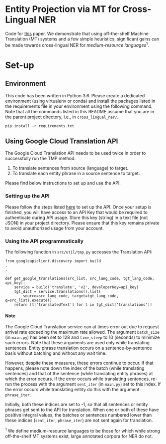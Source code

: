 # Entity Projection via MT for Cross-Lingual NER
Code for [this](https://arxiv.org/pdf/1909.05356.pdf) paper. We demonstrate 
that using off-the-shelf Machine Translation (MT) systems and a few simple 
heuristics, significant gains can be made towards cross-lingual NER for 
<em>medium-resource languages</em><sup>1</sup>.

# Set-up

## Environment
This code has been written in Python 3.6. Please create a dedicated 
environment (using virtualenv or conda) and install the packages listed in 
the requirements file in your environment using the following command. Note 
that all the commands listed in this README assume that you are in the parent
 project directory, i.e., in `cross_lingual_ner/`.

```
pip install -r requirements.txt
```

## Using Google Cloud Translation API
The Google Cloud Translation API needs to be used twice in order to 
successfully run the TMP method:

<ol>
<li>To translate sentences from source (language) to target.</li>
<li>To translate each entity phrase in a source sentence to target.</li>
</ol>

Please find below instructions to set up and use the API.

### Setting up the API
Please follow the steps listed [here](https://cloud.google.com/translate/docs/advanced/setup-advanced)
to set up the API. Once your setup is finished, you will have access to an 
API Key that would be required to authenticate during API usage. Store this 
key (string) in a text file (not JSON) in your project directory. Please ensure 
that this key remains private to avoid unauthorized usage from your account.

### Using the API programmatically
The following function in `src/util/tmp.py` accesses the Translation API:

```
from googleapiclient.discovery import build
.
.
.
def get_google_translations(src_list, src_lang_code, tgt_lang_code, api_key):
    service = build('translate', 'v2', developerKey=api_key)
    tgt_dict = service.translations().list(
        source=src_lang_code, target=tgt_lang_code, q=src_list).execute()
    return [t['translatedText'] for t in tgt_dict['translations']]
```

#### Note
The Google Cloud Translation service can at times error out due to
 request arrival rate exceeding the maximum rate allowed. The argument 
`batch_size` (in `main.py`) has been set to 128 and `time_sleep` to 10 (seconds)
to minimize such errors. Note that these arguments are used only while 
translating sentences. Entity phrase translation occurs on a 
sentence-by-sentence basis without batching and without any wait time.

However, despite these measures, these errors continue to occur. If that 
happens, please note down the index of the batch (while translating sentences) 
and that of the sentence (while translating entity phrases) at which the error 
occurs. If the error occurs while translating sentences, re-run the process 
with the argument `sent_iter` (in `main.py`) set to this index. If the error 
occurs while translating entity do this with the argument `phrase_iter`.

Initially, both these indices are set to -1, so that all sentences or 
entity phrases get sent to the API for translation. When one or both of these 
have positive integral values, the batches or sentences numbered lower than 
these indices (`sent_iter`, `phrase_iter`) are not sent again for translation.

<sup>1</sup> We define medium-resource languages to be those for which while 
strong off-the-shelf MT systems exist, large annotated corpora for NER do not.